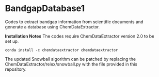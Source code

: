 # BandgapDatabase1
Codes to extract bandgap information from scientific documents and generate a database using ChemDataExtractor.

**Installation Notes**
The codes require ChemDataExtractor version 2.0 to be set up.
```
conda install -c chemdataextractor chemdataextractor
```
The updated Snowball algorithm can be patched by replacing the ChemDataExtractor/relex/snowball.py with the file provided in this repository. 
